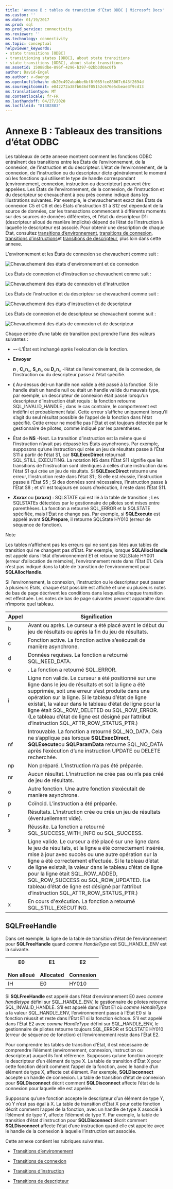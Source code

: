```yaml
---
title: 'Annexe B : tables de transition d’État ODBC | Microsoft Docs'
ms.custom: ''
ms.date: 01/19/2017
ms.prod: sql
ms.prod_service: connectivity
ms.reviewer: ''
ms.technology: connectivity
ms.topic: conceptual
helpviewer_keywords:
- state transitions [ODBC]
- transitioning states [ODBC], about state transitions
- state transitions [ODBC], about state transitions
ms.assetid: 15088dbe-896f-4296-b397-02bb3d0ac0fb
author: David-Engel
ms.author: v-daenge
ms.openlocfilehash: db20c492ababbe6bf8f065fce88067c643f2694d
ms.sourcegitcommit: e042272a38fb646df05152c676e5cbeae3f9cd13
ms.translationtype: MT
ms.contentlocale: fr-FR
ms.lasthandoff: 04/27/2020
ms.locfileid: "81302883"
---
```

# <a name="appendix-b-odbc-state-transition-tables"></a>Annexe B : Tableaux des transitions d’état ODBC
Les tableaux de cette annexe montrent comment les fonctions ODBC entraînent des transitions entre les États de l’environnement, de la connexion, de l’instruction et du descripteur. L’état de l’environnement, de la connexion, de l’instruction ou du descripteur dicte généralement le moment où les fonctions qui utilisent le type de handle correspondant (environnement, connexion, instruction ou descripteur) peuvent être appelées. Les États de l’environnement, de la connexion, de l’instruction et du descripteur se chevauchent à peu près comme indiqué dans les illustrations suivantes. Par exemple, le chevauchement exact des États de connexion C5 et C6 et des États d’instruction S1 à S12 est dépendant de la source de données, car les transactions commencent à différents moments sur des sources de données différentes, et l’état du descripteur D1i (descripteur alloué de manière implicite) dépend de l’état de l’instruction à laquelle le descripteur est associé. Pour obtenir une description de chaque État, consultez [transitions d’environnement](../../../odbc/reference/appendixes/environment-transitions.md), [transitions de connexion](../../../odbc/reference/appendixes/connection-transitions.md), [transitions d’instructions](../../../odbc/reference/appendixes/statement-transitions.md)et [transitions de descripteur](../../../odbc/reference/appendixes/descriptor-transitions.md), plus loin dans cette annexe.  
  
 L’environnement et les États de connexion se chevauchent comme suit :  
  
 ![Chevauchement des états d'environnement et de connexion](../../../odbc/reference/appendixes/media/app01.gif "app01")  
  
 Les États de connexion et d’instruction se chevauchent comme suit :  
  
 ![Chevauchement des états de connexion et d'instruction](../../../odbc/reference/appendixes/media/app02.gif "app02")  
  
 Les États de l’instruction et du descripteur se chevauchent comme suit :  
  
 ![Chevauchement des états d'instruction et de descripteur](../../../odbc/reference/appendixes/media/app03.gif "app03")  
  
 Les États de connexion et de descripteur se chevauchent comme suit :  
  
 ![Chevauchement des états de connexion et de descripteur](../../../odbc/reference/appendixes/media/app04.gif "app04")  
  
 Chaque entrée d’une table de transition peut prendre l’une des valeurs suivantes :  
  
-   **--**-L’État est inchangé après l’exécution de la fonction.  
  
-   **Envoyer**  

     **_n_** , **C_n_**, **S_n_** ou **D_n_** -l’état de l’environnement, de la connexion, de l’instruction ou du descripteur passe à l’état spécifié.  
 
-   **(** Au-dessus de)-un handle non valide a été passé à la fonction. Si le handle était un handle null ou était un handle valide du mauvais type, par exemple, un descripteur de connexion était passé lorsqu’un descripteur d’instruction était requis : la fonction retourne SQL_INVALID_HANDLE ; dans le cas contraire, le comportement est indéfini et probablement fatal. Cette erreur s’affiche uniquement lorsqu’il s’agit du seul résultat possible de l’appel de la fonction dans l’état spécifié. Cette erreur ne modifie pas l’État et est toujours détectée par le gestionnaire de pilotes, comme indiqué par les parenthèses.  
  
-   État de **NS** -Next. La transition d’instruction est la même que si l’instruction n’avait pas dépassé les États asynchrones. Par exemple, supposons qu’une instruction qui crée un jeu de résultats passe à l’État S11 à partir de l’état S1, car **SQLExecDirect** retournait SQL_STILL_EXECUTING. La notation NS dans l’État S11 signifie que les transitions de l’instruction sont identiques à celles d’une instruction dans l’état S1 qui crée un jeu de résultats. Si **SQLExecDirect** retourne une erreur, l’instruction reste dans l’état S1 ; Si elle est réussie, l’instruction passe à l’État S5 ; Si des données sont nécessaires, l’instruction passe à l’État S8 ; et s’il est toujours en cours d’exécution, il reste dans l’État S11.  

-   **_Xxxxx_** ou **(*xxxxx*)** : SQLSTATE qui est lié à la table de transition ; Les SQLSTATEs détectées par le gestionnaire de pilotes sont mises entre parenthèses. La fonction a retourné SQL_ERROR et la SQLSTATE spécifiée, mais l’État ne change pas. Par exemple, si **SQLExecute** est appelé avant **SQLPrepare**, il retourne SQLState HY010 (erreur de séquence de fonction).  

> [!NOTE]  
>  Les tables n’affichent pas les erreurs qui ne sont pas liées aux tables de transition qui ne changent pas d’État. Par exemple, lorsque **SQLAllocHandle** est appelé dans l’état d’environnement E1 et retourne SQLState HY001 (erreur d’allocation de mémoire), l’environnement reste dans l’État E1. Cela n’est pas indiqué dans la table de transition de l’environnement pour **SQLAllocHandle**.  
  
 Si l’environnement, la connexion, l’instruction ou le descripteur peut passer à plusieurs États, chaque état possible est affiché et une ou plusieurs notes de bas de page décrivent les conditions dans lesquelles chaque transition est effectuée. Les notes de bas de page suivantes peuvent apparaître dans n’importe quel tableau.  
  
|Appel|Signification|  
|--------------|-------------|  
|b|Avant ou après. Le curseur a été placé avant le début du jeu de résultats ou après la fin du jeu de résultats.|  
|c|Fonction active. La fonction active s’exécutait de manière asynchrone.|  
|d|Données requises. La fonction a retourné SQL_NEED_DATA.|  
|e|. La fonction a retourné SQL_ERROR.|  
|i|Ligne non valide. Le curseur a été positionné sur une ligne dans le jeu de résultats et soit la ligne a été supprimée, soit une erreur s’est produite dans une opération sur la ligne. Si le tableau d’état de ligne existait, la valeur dans le tableau d’état de ligne pour la ligne était SQL_ROW_DELETED ou SQL_ROW_ERROR. (Le tableau d’état de ligne est désigné par l’attribut d’instruction SQL_ATTR_ROW_STATUS_PTR.)|  
|nf|Introuvable. La fonction a retourné SQL_NO_DATA. Cela ne s’applique pas lorsque **SQLExecDirect**, **SQLExecute**ou **SQLParamData** retourne SQL_NO_DATA après l’exécution d’une instruction UPDATE ou DELETE recherchée.|  
|np|Non préparé. L’instruction n’a pas été préparée.|  
|nr|Aucun résultat. L’instruction ne crée pas ou n’a pas créé de jeu de résultats.|  
|o|Autre fonction. Une autre fonction s’exécutait de manière asynchrone.|  
|p|Coïncid. L’instruction a été préparée.|  
|r|Résultats. L’instruction crée ou crée un jeu de résultats (éventuellement vide).|  
|s|Réussite. La fonction a retourné SQL_SUCCESS_WITH_INFO ou SQL_SUCCESS.|  
|v|Ligne valide. Le curseur a été placé sur une ligne dans le jeu de résultats, et la ligne a été correctement insérée, mise à jour avec succès ou une autre opération sur la ligne a été correctement effectuée. Si le tableau d’état de ligne existait, la valeur dans le tableau d’état de ligne pour la ligne était SQL_ROW_ADDED, SQL_ROW_SUCCESS ou SQL_ROW_UPDATED. (Le tableau d’état de ligne est désigné par l’attribut d’instruction SQL_ATTR_ROW_STATUS_PTR.)|  
|x|En cours d'exécution. La fonction a retourné SQL_STILL_EXECUTING.|  
  
## <a name="sqlfreehandle"></a>SQLFreeHandle  
 Dans cet exemple, la ligne de la table de transition d’état de l’environnement pour **SQLFreeHandle** quand *comme HandleType* est SQL_HANDLE_ENV est la suivante.  
  
|E0<br /><br /> Non alloué|E1<br /><br /> Allocated|E2<br /><br /> Connexion|  
|------------------------|----------------------|-----------------------|  
|IH|E0|HY010|  
  
 Si **SQLFreeHandle** est appelé dans l’état d’environnement E0 avec *comme handletype* défini sur SQL_HANDLE_ENV, le gestionnaire de pilotes retourne SQL_INVALID_HANDLE. S’il est appelé dans l’État E1 où *comme HandleType* a la valeur SQL_HANDLE_ENV, l’environnement passe à l’État E0 si la fonction réussit et reste dans l’État E1 si la fonction échoue. S’il est appelé dans l’État E2 avec *comme HandleType* défini sur SQL_HANDLE_ENV, le gestionnaire de pilotes retourne toujours SQL_ERROR et SQLSTATE HY010 (erreur de séquence de fonction) et l’environnement reste dans l’État E2.  
  
 Pour comprendre les tables de transition d’État, il est nécessaire de comprendre l’élément (environnement, connexion, instruction ou descripteur) auquel ils font référence. Supposons qu’une fonction accepte le descripteur d’un élément de type X. La table de transition d’État X pour cette fonction décrit comment l’appel de la fonction, avec le handle d’un élément de type X, affecte cet élément. Par exemple, **SQLDisconnect** accepte un handle de connexion. La table de transition d’état de connexion pour **SQLDisconnect** décrit comment **SQLDisconnect** affecte l’état de la connexion pour laquelle elle est appelée.  
  
 Supposons qu’une fonction accepte le descripteur d’un élément de type Y, où Y n’est pas égal à X. La table de transition d’État X pour cette fonction décrit comment l’appel de la fonction, avec un handle de type X associé à l’élément de type Y, affecte l’élément de type Y. Par exemple, la table de transition d’état d’instruction pour **SQLDisconnect** décrit comment **SQLDisconnect** affecte l’état d’une instruction quand elle est appelée avec le handle de la connexion à laquelle l’instruction est associée.  
  
 Cette annexe contient les rubriques suivantes.  
  
-   [Transitions d’environnement](../../../odbc/reference/appendixes/environment-transitions.md)  
  
-   [Transitions de connexion](../../../odbc/reference/appendixes/connection-transitions.md)  
  
-   [Transitions d’instruction](../../../odbc/reference/appendixes/statement-transitions.md)  
  
-   [Transitions de descripteur](../../../odbc/reference/appendixes/descriptor-transitions.md)
